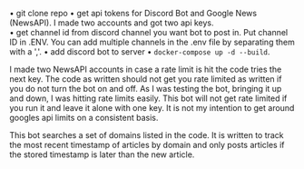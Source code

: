 • git clone repo
• get api tokens for Discord Bot and Google News (NewsAPI). I made two accounts and got two api keys.  
• get channel id from discord channel you want bot to post in. Put channel ID in .ENV. You can add multiple channels in the .env file by separating them with a ','.
• add discord bot to server
• `docker-compose up -d --build`. 

I made two NewsAPI accounts in case a rate limit is hit the code tries the next key. The code as written should not get you rate limited as written if you do not turn the bot on and off. As I was testing the bot, bringing it up and down, I was hitting rate limits easily. This bot will not get rate limited if you run it and leave it alone with one key. It is not my intention to get around googles api limits on a consistent basis. 

This bot searches a set of domains listed in the code. It is written to track the most recent timestamp of articles by domain and only posts articles if the stored timestamp is later than the new article. 



